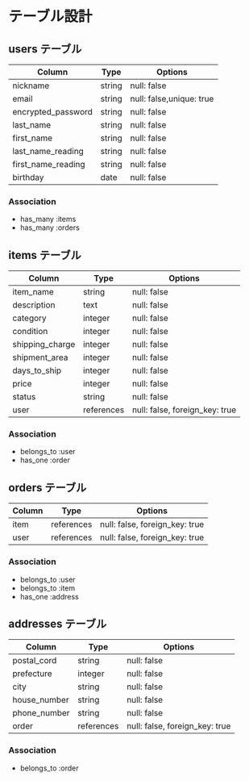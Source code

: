 # テーブル設計

## users テーブル

| Column             | Type       | Options                  |
| ------------------ | ---------- | -------------------------|
| nickname           | string     | null: false              |
| email              | string     | null: false,unique: true |
| encrypted_password | string     | null: false              |
| last_name          | string     | null: false              |
| first_name         | string     | null: false              |
| last_name_reading  | string     | null: false              |
| first_name_reading | string     | null: false              |
| birthday           | date       | null: false              |

### Association
- has_many :items
- has_many :orders


## items テーブル

| Column          | Type       | Options                        |
| --------------- | ---------- | -------------------------------|
| item_name       | string     | null: false                    |
| description     | text       | null: false                    |
| category        | integer    | null: false                    |
| condition       | integer    | null: false                    |
| shipping_charge | integer    | null: false                    |
| shipment_area   | integer    | null: false                    |
| days_to_ship    | integer    | null: false                    |
| price           | integer    | null: false                    |
| status          | string     | null: false                    |
| user            | references | null: false, foreign_key: true |

### Association
- belongs_to :user
- has_one :order

## orders テーブル

| Column   | Type       | Options                        |
| -------- | ---------- | -------------------------------|
| item     | references | null: false, foreign_key: true |
| user     | references | null: false, foreign_key: true |

### Association
- belongs_to :user
- belongs_to :item
- has_one :address

## addresses テーブル

| Column       | Type       | Options                        |
| ------------ | ---------- | -------------------------------|
| postal_cord  | string     | null: false                    |
| prefecture   | integer    | null: false                    |
| city         | string     | null: false                    |
| house_number | string     | null: false                    |
| phone_number | string     | null: false                    |
| order        | references | null: false, foreign_key: true |

### Association
- belongs_to :order

